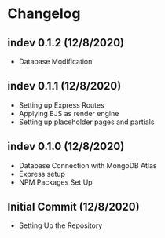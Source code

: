 # Changelog

## indev 0.1.2 (12/8/2020)
- Database Modification

## indev 0.1.1 (12/8/2020)
- Setting up Express Routes
- Applying EJS as render engine
- Setting up placeholder pages and partials

## indev 0.1.0 (12/8/2020)
- Database Connection with MongoDB Atlas
- Express setup
- NPM Packages Set Up

## Initial Commit (12/8/2020)
- Setting Up the Repository